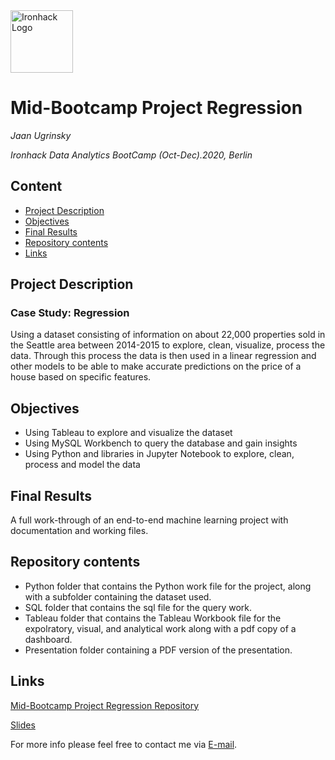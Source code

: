 <img src="https://bit.ly/2VnXWr2" alt="Ironhack Logo" width="100"/>

# Mid-Bootcamp Project Regression

*Jaan Ugrinsky*

*Ironhack Data Analytics BootCamp (Oct-Dec).2020, Berlin*

## Content

- [Project Description](#project-description)
- [Objectives](#objectives)
- [Final Results](#Final-Results)
- [Repository contents](#Repository-contents)
- [Links](#links)

## Project Description

### Case Study: Regression

Using a dataset consisting of information on about 22,000 properties sold in the Seattle area between 2014-2015 to explore, clean, visualize, process the data. Through this process the data is then used in a linear regression and other models to be able to make accurate predictions on the price of a house based on specific features.

## Objectives

- Using Tableau to explore and visualize the dataset
- Using MySQL Workbench to query the database and gain insights
- Using Python and libraries in Jupyter Notebook to explore, clean, process and model the data

## Final Results

A full work-through of an end-to-end machine learning project with documentation and working files.

## Repository contents

- Python folder that contains the Python work file for the project, along with a subfolder containing the dataset used.
- SQL folder that contains the sql file for the query work.
- Tableau folder that contains the Tableau Workbook file for the expolratory, visual, and analytical work along with a pdf copy of a dashboard.
- Presentation folder containing a PDF version of the presentation.

## Links

[Mid-Bootcamp Project Regression Repository](https://github.com/jaanugrinsky/Mid-bootcamp-project---Regression-with-Housing-Data)

[Slides](https://www.canva.com/design/DAEN94_8elA/YTS3CwrQ5rJj-TajlVKcOg/view?utm_content=DAEN94_8elA&utm_campaign=designshare&utm_medium=link&utm_source=publishsharelink)

For more info please feel free to contact me via [E-mail](Jaan.Ugrinsy@googlemail.com).
